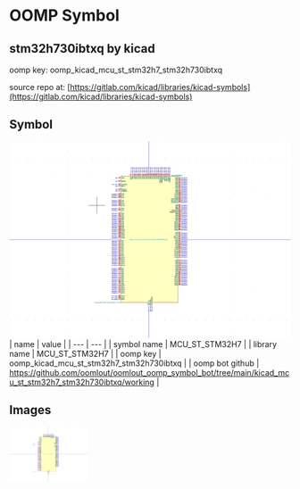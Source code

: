 # OOMP Symbol  
## stm32h730ibtxq  by kicad  
  
oomp key: oomp_kicad_mcu_st_stm32h7_stm32h730ibtxq  
  
source repo at: [https://gitlab.com/kicad/libraries/kicad-symbols](https://gitlab.com/kicad/libraries/kicad-symbols)  
## Symbol  
  
[![working.png](working_600.png)](working.png)  
| name | value | 
| --- | --- | 
| symbol name | MCU_ST_STM32H7 | 
| library name | MCU_ST_STM32H7 | 
| oomp key | oomp_kicad_mcu_st_stm32h7_stm32h730ibtxq | 
| oomp bot github | https://github.com/oomlout/oomlout_oomp_symbol_bot/tree/main/kicad_mcu_st_stm32h7_stm32h730ibtxq/working | 
## Images  
  
[![working.png](working_140.png)](working.png)  

